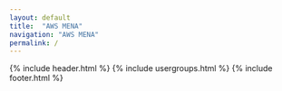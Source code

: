 ```yaml
---
layout: default
title:  "AWS MENA"
navigation: "AWS MENA"
permalink: /
---
```



{% include header.html %}
{% include usergroups.html %}
{% include footer.html %}